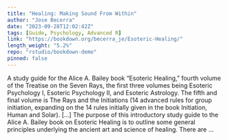 ```yaml
---
title: "Healing: Making Sound From Within"
author: "Jose Becerra"
date: "2023-09-28T12:02:42Z"
tags: [Guide, Psychology, Advanced R]
link: "https://bookdown.org/becerra_je/Esoteric-Healing/"
length_weight: "5.2%"
repo: "rstudio/bookdown-demo"
pinned: false
---
```


A study guide for the Alice A. Bailey book “Esoteric Healing,” fourth volume of the Treatise on the Seven Rays, the first three volumes being Esoteric Psychology I, Esoteric Psychology II, and Esoteric Astrology. The fifth and final volume is The Rays and the Initiations (14 advanced rules for group initiation, expanding on the 14 rules initially given in the book Initiation, Human and Solar). [...] The purpose of this introductory study guide to the Alice A. Bailey book on Esoteric Healing is to outline some general principles underlying the ancient art and science of healing. There are ...
